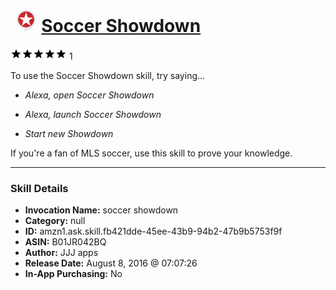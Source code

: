 # &nbsp;<img src="skill_icon" alt="Soccer Showdown icon" width="36"> [Soccer Showdown](http://alexa.amazon.com/#skills/amzn1.ask.skill.fb421dde-45ee-43b9-94b2-47b9b5753f9f)
![5 stars](../../images/ic_star_black_18dp_1x.png)![5 stars](../../images/ic_star_black_18dp_1x.png)![5 stars](../../images/ic_star_black_18dp_1x.png)![5 stars](../../images/ic_star_black_18dp_1x.png)![5 stars](../../images/ic_star_black_18dp_1x.png) 1

To use the Soccer Showdown skill, try saying...

* *Alexa, open Soccer Showdown*

* *Alexa, launch Soccer Showdown*

* *Start new Showdown*

If you're a fan of MLS soccer, use this skill to prove your knowledge.

***

### Skill Details

* **Invocation Name:** soccer showdown
* **Category:** null
* **ID:** amzn1.ask.skill.fb421dde-45ee-43b9-94b2-47b9b5753f9f
* **ASIN:** B01JR042BQ
* **Author:** JJJ apps
* **Release Date:** August 8, 2016 @ 07:07:26
* **In-App Purchasing:** No

